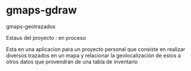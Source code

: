 # gmaps-gdraw
gmaps-geotrazados

Estaus del proyecto : en proceso

Esta en una aplicacion para un proyecto personal que consiste en realizar diversos trazados en un mapa y relacionar la geolocalización de estos a otros datos que provendrán de una tabla de inventario

